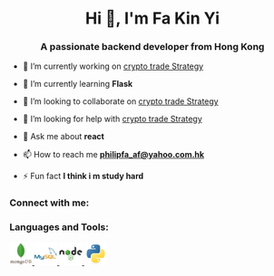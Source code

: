 <h1 align="center">Hi 👋, I'm Fa Kin Yi</h1>
<h3 align="center">A passionate backend developer from Hong Kong</h3>

- 🔭 I’m currently working on [crypto trade Strategy](https://github.com/youcool1986/DCA)

- 🌱 I’m currently learning **Flask**

- 👯 I’m looking to collaborate on [crypto trade Strategy](https://github.com/youcool1986/DCA)

- 🤝 I’m looking for help with [crypto trade Strategy](https://github.com/youcool1986/DCA)

- 💬 Ask me about **react**

- 📫 How to reach me **philipfa_af@yahoo.com.hk**

- ⚡ Fun fact **I think i m study hard**

<h3 align="left">Connect with me:</h3>
<p align="left">
</p>

<h3 align="left">Languages and Tools:</h3>
<p align="left"> <a href="https://www.mongodb.com/" target="_blank" rel="noreferrer"> <img src="https://raw.githubusercontent.com/devicons/devicon/master/icons/mongodb/mongodb-original-wordmark.svg" alt="mongodb" width="40" height="40"/> </a> <a href="https://www.mysql.com/" target="_blank" rel="noreferrer"> <img src="https://raw.githubusercontent.com/devicons/devicon/master/icons/mysql/mysql-original-wordmark.svg" alt="mysql" width="40" height="40"/> </a> <a href="https://nodejs.org" target="_blank" rel="noreferrer"> <img src="https://raw.githubusercontent.com/devicons/devicon/master/icons/nodejs/nodejs-original-wordmark.svg" alt="nodejs" width="40" height="40"/> </a> <a href="https://www.python.org" target="_blank" rel="noreferrer"> <img src="https://raw.githubusercontent.com/devicons/devicon/master/icons/python/python-original.svg" alt="python" width="40" height="40"/> </a> </p>

